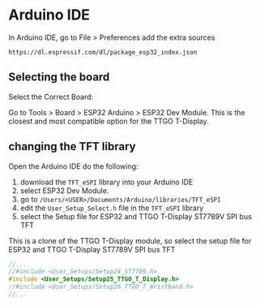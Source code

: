 # Arduino IDE 

In Arduino IDE, go to File > Preferences add the extra sources

`https://dl.espressif.com/dl/package_esp32_index.json`

## Selecting the board

Select the Correct Board:

Go to Tools > Board > ESP32 Arduino > ESP32 Dev Module.
This is the closest and most compatible option for the TTGO T-Display.

## changing the TFT library

Open the Arduino IDE do the following:

1. download the `TFT_eSPI` library into your Arduino IDE 
2. select ESP32 Dev Module. 
3. go to `/Users/<USER>/Documents/Arduino/libraries/TFT_eSPI`
4. edit the `User_Setup_Select.h` file in the `TFT_eSPI` library 
5. select the Setup file for ESP32 and TTGO T-Display ST7789V SPI bus TFT 

This is a clone of the TTGO T-Display module, so select the 
setup file for ESP32 and TTGO T-Display ST7789V SPI bus TFT

```c
//...
//#include <User_Setups/Setup24_ST7789.h>            
#include <User_Setups/Setup25_TTGO_T_Display.h>    
//#include <User_Setups/Setup26_TTGO_T_Wristband.h>  
//...
```


